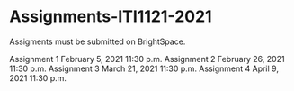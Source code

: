 # Assignments-ITI1121-2021

Assigments must be submitted on BrightSpace.

Assignment 1 February 5, 2021	11:30 p.m.
Assignment 2 February 26, 2021	11:30 p.m.
Assignment 3 March 21, 2021	11:30 p.m.
Assignment 4 April 9, 2021	11:30 p.m.
